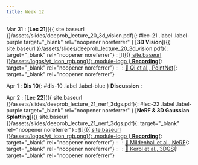 ```yaml
---
title: Week 12
---
```




Mar 31
: [**Lec 21**]({{ site.baseurl }}/assets/slides/deeprob_lecture_20_3d_vision.pdf){: #lec-21 .label .label-purple target="_blank" rel="noopener noreferrer" } [**3D Vision**]({{ site.baseurl }}/assets/slides/deeprob_lecture_20_3d_vision.pdf){: target="_blank" rel="noopener noreferrer"}
  : [![]({{ site.baseurl }}/assets/logos/yt_icon_rgb.png){: .module-logo } **Recording**](https://leccap.engin.umich.edu/leccap/player/r/RAbxWo){: target="_blank" rel="noopener noreferrer"}
: &nbsp;
  : [📖 Qi et al., PointNet](https://arxiv.org/abs/1612.00593){: target="_blank" rel="noopener noreferrer"}


Apr 1
: **Dis 10**{: #dis-10 .label .label-blue } **Discussion**
: &nbsp;



Apr 2
: [**Lec 22**]({{ site.baseurl }}/assets/slides/deeprob_lecture_21_nerf_3dgs.pdf){: #lec-22 .label .label-purple target="_blank" rel="noopener noreferrer" } [**NeRF & 3D Gaussian Splatting**]({{ site.baseurl }}/assets/slides/deeprob_lecture_21_nerf_3dgs.pdf){: target="_blank" rel="noopener noreferrer"}
  : [![]({{ site.baseurl }}/assets/logos/yt_icon_rgb.png){: .module-logo } **Recording**](https://leccap.engin.umich.edu/leccap/player/r/if0odM){: target="_blank" rel="noopener noreferrer"}
: &nbsp;
  : [📖 Mildenhall et al., NeRF](https://arxiv.org/abs/2003.08934){: target="_blank" rel="noopener noreferrer"}
: &nbsp;
  : [📖 Kerbl et al., 3DGS](https://arxiv.org/abs/2308.04079){: target="_blank" rel="noopener noreferrer"}


